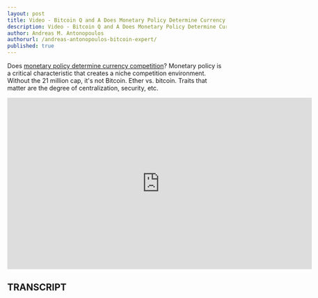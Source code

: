 ```yaml
---
layout: post
title: Video - Bitcoin Q and A Does Monetary Policy Determine Currency Competition
description: Video - Bitcoin Q and A Does Monetary Policy Determine Currency Competition
author: Andreas M. Antonopoulos
authorurl: /andreas-antonopoulos-bitcoin-expert/
published: true
---
```


<p>Does <a href="/trezor-review-bitcoin-hardware-wallet/">monetary policy determine currency competition</a>? Monetary policy is a critical characteristic that creates a niche competition environment. Without the 21 million cap, it's not Bitcoin. Ether vs. bitcoin. Traits that matter are the degree of centralization, security, etc.</p>

<center><iframe width="700" height="394" src="https://www.youtube.com/embed/5UzCsG0YBz0?list=PLPQwGV1aLnTsHvzevl9BAUlfsfwFfU7aP" frameborder="0" allowfullscreen></iframe></center>

<h2>TRANSCRIPT</h2>

